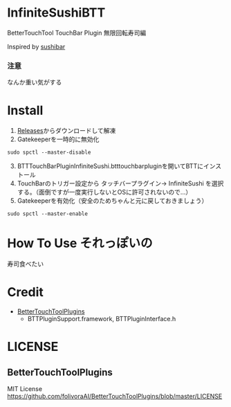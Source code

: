 # InfiniteSushiBTT
BetterTouchTool TouchBar Plugin 無限回転寿司編

Inspired by [sushibar](https://github.com/mzp/sushibar)


### 注意
なんか重い気がする

# Install
1. [Releases](https://github.com/PetitStrawberry/InfiniteSushiBTT/releases)からダウンロードして解凍
2. Gatekeeperを一時的に無効化
```shell
sudo spctl --master-disable
```
3. BTTTouchBarPluginInfiniteSushi.btttouchbarpluginを開いてBTTにインストール
4. TouchBarのトリガー設定から タッチバープラグイン-> InfiniteSushi を選択する。（面倒ですが一度実行しないとOSに許可されないので...）
5. Gatekeeperを有効化（安全のためちゃんと元に戻しておきましょう）
```shell
sudo spctl --master-enable
```

# How To Use それっぽいの
寿司食べたい

# Credit

- [BetterTouchToolPlugins](https://github.com/folivoraAI/BetterTouchToolPlugins)
  - BTTPluginSupport.framework, BTTPluginInterface.h

# LICENSE

## BetterTouchToolPlugins
MIT License
 https://github.com/folivoraAI/BetterTouchToolPlugins/blob/master/LICENSE
